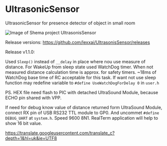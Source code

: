# UltrasonicSensor
UltrasonicSensor for presence detector of object in small room

![Image of Shema project UltrasonisSensor](https://github.com/lexxai/UltrasonisSensor/blob/master/shema/shema3.png)

Release versions:
https://github.com/lexxai/UltrasonisSensor/releases

Release v1.1.0:

Used `Sleep()` instead of `__delay` in place where nou use measure of distance.
For WakeUp from sleep state used WatchDog timer.
When not measured distance calculation time is approx. for safety timers.
~18ms of WatchDog base time of RC acceptable for this task.
If want not use sleep function may redefine variable to `#define UseWatchDogForDelay 0` in `user.h`

PS. HEX file need flash to PIC with detached UltraSound Module, because ECHO pin shared with VPP.

If need for debug know value of distance returned form UltraSound Module, connect RX pin of USB RS232 TTL module to GP0. And uncommet `#define DEBUG_UART` at `system.h`. Speed 9600 8N1. RealTerm application will help to show 16 bit value.


https://translate.googleusercontent.com/translate_c?depth=1&hl=uk&ie=UTF8
